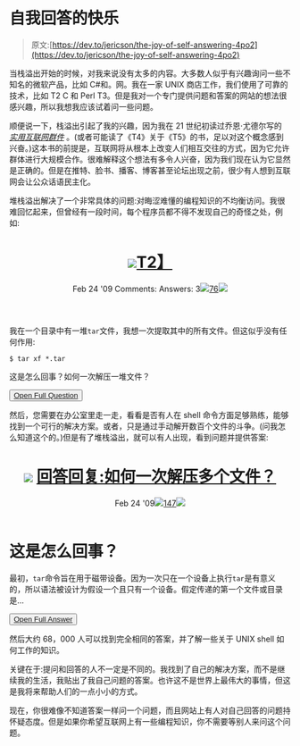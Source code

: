 # 自我回答的快乐

> 原文:[https://dev.to/jericson/the-joy-of-self-answering-4po2](https://dev.to/jericson/the-joy-of-self-answering-4po2)

当栈溢出开始的时候，对我来说没有太多的内容。大多数人似乎有兴趣询问一些不知名的微软产品，比如 C#和。网。我在一家 UNIX 商店工作，我们使用了可靠的技术，比如 T2 C 和 Perl T3。但是我对一个专门提供问题和答案的网站的想法很感兴趣，所以我想我应该试着问一些问题。

顺便说一下，栈溢出引起了我的兴趣，因为我在 21 世纪初读过乔恩·尤德尔写的 [*实用互联网群件*](http://shop.oreilly.com/product/9781565925373.do) 。(或者可能读了《T4》关于《T5》的书，足以对这个概念感到兴奋。)这本书的前提是，互联网将从根本上改变人们相互交往的方式，因为它允许群体进行大规模合作。很难解释这个想法有多令人兴奋，因为我们现在认为它显然是正确的。但是在推特、脸书、播客、博客甚至论坛出现之前，很少有人想到互联网会让公众话语民主化。

堆栈溢出解决了一个非常具体的问题:对晦涩难懂的编程知识的不均衡访问。我很难回忆起来，但曾经有一段时间，每个程序员都不得不发现自己的奇怪之处，例如:

<header>

# ![](../Images/540c2ba90e5a347bd57c676bb96dfee0.png)[T2】](https://stackoverflow.com/questions/583889/how-can-you-untar-more-than-one-file-at-a-time)

Feb 24 '09 Comments: Answers: 3[![](../Images/83f13d376e6608cc602ae93b1cdbae4e.png)76![](../Images/fd423aaf5fec73c645f97544689ea934.png)](https://stackoverflow.com/questions/583889/how-can-you-untar-more-than-one-file-at-a-time) </header>

我在一个目录中有一堆`tar`文件，我想一次提取其中的所有文件。但这似乎没有任何作用:

```
$ tar xf *.tar 
```

这是怎么回事？如何一次解压一堆文件？

<button class="ltag__stackexchange--btn" type="button">[Open Full Question](https://stackoverflow.com/questions/583889/how-can-you-untar-more-than-one-file-at-a-time)</button>

然后，您需要在办公室里走一走，看看是否有人在 shell 命令方面足够熟练，能够找到一个可行的解决方案。或者，只是通过手动解开数百个文件的斗争。(问我怎么知道这个的。)但是有了堆栈溢出，就可以有人出现，看到问题并提供答案:

<header>

# ![](../Images/540c2ba90e5a347bd57c676bb96dfee0.png) [ 回答回复:如何一次解压多个文件？](https://stackoverflow.com/questions/583889/how-can-you-untar-more-than-one-file-at-a-time/583891#583891)

Feb 24 '09[![](../Images/83f13d376e6608cc602ae93b1cdbae4e.png)147![](../Images/fd423aaf5fec73c645f97544689ea934.png)](https://stackoverflow.com/questions/583889/how-can-you-untar-more-than-one-file-at-a-time/583891#583891) </header>

# 这是怎么回事？

最初，`tar`命令旨在用于磁带设备。因为一次只在一个设备上执行`tar`是有意义的，所以语法被设计为假设一个且只有一个设备。假定传递的第一个文件或目录是…

<button class="ltag__stackexchange--btn" type="button">[Open Full Answer](https://stackoverflow.com/questions/583889/how-can-you-untar-more-than-one-file-at-a-time/583891#583891)</button>

然后大约 68，000 人可以找到完全相同的答案，并了解一些关于 UNIX shell 如何工作的知识。

关键在于:提问和回答的人不一定是不同的。我找到了自己的解决方案，而不是继续我的生活，我贴出了我自己问题的答案。也许这不是世界上最伟大的事情，但这是我将来帮助人们的一点小小的方式。

现在，你很难像不知道答案一样问一个问题，而且网站上有人对自己回答的问题持怀疑态度。但是如果你希望互联网上有一些编程知识，你不需要等别人来问这个问题。